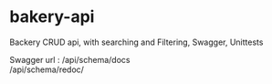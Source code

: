 # bakery-api
Backery CRUD api, with searching and Filtering, Swagger, Unittests

Swagger url : /api/schema/docs   
              /api/schema/redoc/
